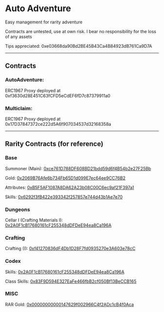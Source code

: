 # Auto Adventure

Easy management for rarity adventure

Contracts are untested, use at own risk. I bear no responsibility for the loss of any assets

Tips appreciated: 0xe03668da90Bd2BE45B43Ca4B84923dB761Ca9D7A

---

## Contracts

### AutoAdventure: 

ERC1967 Proxy deployed at 0xf3630d28E451C63fCFD5eCdEF6fD7c87379911a0

### Multiclaim:

ERC1967 Proxy deployed at 0x17D37847372ce222d5A6f907034537d32168358a

---

## Rarity Contracts (for reference)


### Base

Summoner (Main): <a href="https://www.ftmscan.com/address/0xce761D788DF608BD21bdd59d6f4B54b2e27F25Bb">0xce761D788DF608BD21bdd59d6f4B54b2e27F25Bb</a>

Gold: <a href="https://www.ftmscan.com/address/0x2069B76Afe6b734Fb65D1d099E7ec64ee9CC76B2">0x2069B76Afe6b734Fb65D1d099E7ec64ee9CC76B2</a>

Attributes: <a href="https://www.ftmscan.com/address/0xB5F5AF1087A8DA62A23b08C00C6ec9af21F397a1">0xB5F5AF1087A8DA62A23b08C00C6ec9af21F397a1</a>

Skills: <a href="https://www.ftmscan.com/address/0x6292f3fB422e393342f257857e744d43b1Ae7e70">0x6292f3fB422e393342f257857e744d43b1Ae7e70</a>



### Dungeons

Cellar I (Crafting Materials I): <a href="https://www.ftmscan.com/address/0x2A0F1cB17680161cF255348dDFDeE94ea8Ca196A">0x2A0F1cB17680161cF255348dDFDeE94ea8Ca196A</a>



### Crafting

Crafting (I): <a href="https://www.ftmscan.com/address/0xf41270836dF4Db1D28F7fd0935270e3A603e78cC">0xf41270836dF4Db1D28F7fd0935270e3A603e78cC</a>



### Codex

Skills: <a href="https://www.ftmscan.com/address/0x2A0F1cB17680161cF255348dDFDeE94ea8Ca196A">0x2A0F1cB17680161cF255348dDFDeE94ea8Ca196A</a>

Class Skills: <a href="https://www.ftmscan.com/address/0x83F9D594E327EaFe466fbB2cf050Bf13BeCCB165">0x83F9D594E327EaFe466fbB2cf050Bf13BeCCB165</a>



### MISC

RAR Gold: <a href="https://www.ftmscan.com/address/0x00000000000147629f002966C4f2ADc1cB4f0Aca">0x00000000000147629f002966C4f2ADc1cB4f0Aca</a>
